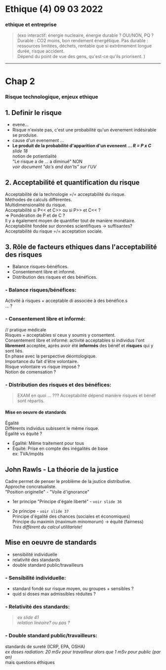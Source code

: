 # Ethique (4) 09 03 2022  

### ethique et entreprise  

>(exo interactif: énergie nucleaire, énergie durable ?
>OUI/NON, PQ ?  
>Durable : CO2 moins, bon rendement énergétique.
>Pas durable : ressources limitées, déchets, rentable que si extrêmement longue durée, risque accident.  
>Dépend du point de vue des gens, qu'est-ce qu'ils priorisent.
>)  

--------------------------------------

# Chap 2
### Risque technologique, enjeux ethique

## 1. Definir le risque

- evene...  
- Risque n'existe pas, c'est une probabilité qu'un évenement indésirable se produise.  
- cause d'un evenement ...  
- **Le produit de la probabilité d'apparition d'un eveneent ... _R = P x C_**  
*slide 18*  
notion de potientialité  
"Le risque a de ... a diminué" NON  
_voir document "do's and don'ts" sur l'UV_  


## 2. Acceptabilité et quantification du risque

Acceptabilité de la technologie =/= acceptabilité
du risque.  
Méthodes de calculs différentes.  
Multidimensionalité du risque.  
Acceptabilité si P<< et C>> ou si P>> et C<< ?  
=> Pondération de P et de C ?  
Il y a également moyen de quantifier tout de manière monétaire.  
Acceptabilité fondée sur données scientifiques -> suffisantes?  
Acceptabilité du risque =/= acceptation sociale.  


## 3. Rôle de facteurs ethiques dans l'acceptabilité des risques

- Balance risques-bénéfices.  
- Consentement libre et informé.  
- Distribution des risques et des bénéfices.  
### - Balance risques/bénéfices:
Activité à risques + acceptable di associée à des bénéfice.s  
... ?  
### - Consentement libre et informé:
// pratique médicale  
Risques + acceptables si ceux y soumis y consentent.  
Consentement libre et informé: activité acceptables si individus l'ont **librement** acceptée, après avoir été **informés** des bénéf et **risques** qui y sont liés.  
En phase avec la perspective déontologique.  
Importance du fait d'être volontaire.  
Risque volontaire vs risque imposé ?  
Notion de comensation ?  
### - Distribution des risques et des bénéfices:
> EXAM en quoi ... ???
Acceptabilité dépend manière risques et bénéf sont répartis.  
#### Mise en oeuvre de standards
Égalité  
Différents individus subissent le même risque.  
Égalité vs équité ?
- Égalité: Même traitement pour tous  
- Équité: Prise en compte des inégalités de base  
ex: TVA/impôts

## John Rawls - La théorie de la justice
Cadre permet de penser le problème de la jsutice distributive.  
Approche concratualiste.  
"Position originelle" - "Voile d'ignorance"  
- 1er principe "Principe d'égale liberté" - `voir slide 36`

- 2e principe - `voir slide 37`  
Principe d'égalité des chances (sociales et économiques)  
Principe du maximin (maximum minomorum) -> équité (fairness)  
*Très différent du calcul utilitariste!*

## Mise en oeuvre de standards
- sensibilité individuelle  
- relativité des standards  
- double standard public/travailleurs  
### - Sensibilité individuelle:
- standard fondé sur risque moyen, ou groupes + sensibles ?
- quid si doses max admissibles réduites ?  
### - Relativité des standards:
> _ex slide 41  
> relation linéaire? ou pas ?_
### - Double standard public/travailleurs:
standards de sureté (ICRP, EPA, OSHA)  
_ex doses radiation: 20 mSv pour travailleur alors que 1 mSv pour public (par an)_  
mais questions éthiques  




